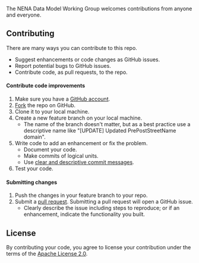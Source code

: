 The NENA Data Model Working Group welcomes contributions from anyone and 
everyone.

## Contributing

There are many ways you can contribute to this repo.

* Suggest enhancements or code changes as GitHub issues.
* Report potential bugs to GitHub issues.
* Contribute code, as pull requests, to the repo.


#### Contribute code improvements

1. Make sure you have a [GitHub account](https://github.com/signup/free).
2. [Fork](https://help.github.com/articles/fork-a-repo) the repo on GitHub.
3. Clone it to your local machine.
4. Create a new feature branch on your local machine.
    * The name of the branch doesn't matter, but as a best practice use a descriptive name like "[UPDATE] Updated PrePostStreetName domain".
5. Write code to add an enhancement or fix the problem.
    * Document your code.
    * Make commits of logical units.
    * Use [clear and descriptive commit messages](http://tbaggery.com/2008/04/19/a-note-about-git-commit-messages.html).
6. Test your code.

#### Submitting changes
1. Push the changes in your feature branch to your repo.
2. Submit a [pull request](https://help.github.com/articles/using-pull-requests).  Submitting a pull request will open a GitHub issue.
    * Clearly describe the issue including steps to reproduce; or if an enhancement, indicate the functionality you built.

## License
By contributing your code, you agree to license your contribution under the 
terms of the [Apache License 2.0](LICENSE.md).